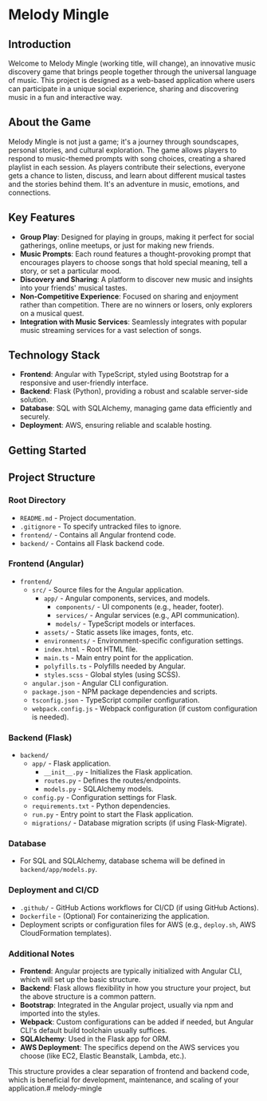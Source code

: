 # Melody Mingle

## Introduction

Welcome to Melody Mingle (working title, will change), an innovative music discovery game that brings people together through the universal language of music. This project is designed as a web-based application where users can participate in a unique social experience, sharing and discovering music in a fun and interactive way.

## About the Game

Melody Mingle is not just a game; it's a journey through soundscapes, personal stories, and cultural exploration. The game allows players to respond to music-themed prompts with song choices, creating a shared playlist in each session. As players contribute their selections, everyone gets a chance to listen, discuss, and learn about different musical tastes and the stories behind them. It's an adventure in music, emotions, and connections.

## Key Features

- **Group Play**: Designed for playing in groups, making it perfect for social gatherings, online meetups, or just for making new friends.
- **Music Prompts**: Each round features a thought-provoking prompt that encourages players to choose songs that hold special meaning, tell a story, or set a particular mood.
- **Discovery and Sharing**: A platform to discover new music and insights into your friends' musical tastes.
- **Non-Competitive Experience**: Focused on sharing and enjoyment rather than competition. There are no winners or losers, only explorers on a musical quest.
- **Integration with Music Services**: Seamlessly integrates with popular music streaming services for a vast selection of songs.

## Technology Stack

- **Frontend**: Angular with TypeScript, styled using Bootstrap for a responsive and user-friendly interface.
- **Backend**: Flask (Python), providing a robust and scalable server-side solution.
- **Database**: SQL with SQLAlchemy, managing game data efficiently and securely.
- **Deployment**: AWS, ensuring reliable and scalable hosting.

## Getting Started



## Project Structure

### Root Directory
- `README.md` - Project documentation.
- `.gitignore` - To specify untracked files to ignore.
- `frontend/` - Contains all Angular frontend code.
- `backend/` - Contains all Flask backend code.

### Frontend (Angular)
- `frontend/`
  - `src/` - Source files for the Angular application.
    - `app/` - Angular components, services, and models.
      - `components/` - UI components (e.g., header, footer).
      - `services/` - Angular services (e.g., API communication).
      - `models/` - TypeScript models or interfaces.
    - `assets/` - Static assets like images, fonts, etc.
    - `environments/` - Environment-specific configuration settings.
    - `index.html` - Root HTML file.
    - `main.ts` - Main entry point for the application.
    - `polyfills.ts` - Polyfills needed by Angular.
    - `styles.scss` - Global styles (using SCSS).
  - `angular.json` - Angular CLI configuration.
  - `package.json` - NPM package dependencies and scripts.
  - `tsconfig.json` - TypeScript compiler configuration.
  - `webpack.config.js` - Webpack configuration (if custom configuration is needed).

### Backend (Flask)
- `backend/`
  - `app/` - Flask application.
    - `__init__.py` - Initializes the Flask application.
    - `routes.py` - Defines the routes/endpoints.
    - `models.py` - SQLAlchemy models.
  - `config.py` - Configuration settings for Flask.
  - `requirements.txt` - Python dependencies.
  - `run.py` - Entry point to start the Flask application.
  - `migrations/` - Database migration scripts (if using Flask-Migrate).

### Database
- For SQL and SQLAlchemy, database schema will be defined in `backend/app/models.py`.

### Deployment and CI/CD
- `.github/` - GitHub Actions workflows for CI/CD (if using GitHub Actions).
- `Dockerfile` - (Optional) For containerizing the application.
- Deployment scripts or configuration files for AWS (e.g., `deploy.sh`, AWS CloudFormation templates).

### Additional Notes
- **Frontend**: Angular projects are typically initialized with Angular CLI, which will set up the basic structure.
- **Backend**: Flask allows flexibility in how you structure your project, but the above structure is a common pattern.
- **Bootstrap**: Integrated in the Angular project, usually via npm and imported into the styles.
- **Webpack**: Custom configurations can be added if needed, but Angular CLI's default build toolchain usually suffices.
- **SQLAlchemy**: Used in the Flask app for ORM.
- **AWS Deployment**: The specifics depend on the AWS services you choose (like EC2, Elastic Beanstalk, Lambda, etc.).

This structure provides a clear separation of frontend and backend code, which is beneficial for development, maintenance, and scaling of your application.# melody-mingle
